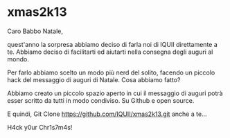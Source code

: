 xmas2k13
========

Caro Babbo Natale,

quest'anno la sorpresa abbiamo deciso di farla noi di IQUII direttamente a te. Abbiamo deciso di facilitarti ed aiutarti nella consegna degli auguri al mondo. 

Per farlo abbiamo scelto un modo più nerd del solito, facendo un piccolo hack del messaggio di auguri di Natale. Cosa abbiamo fatto?

Abbiamo creato un piccolo spazio aperto in cui il messaggio di auguri potrà esser scritto da tutti in modo condiviso. Su Github e open source.

E quindi, Git Clone https://github.com/IQUII/xmas2k13.git anche a te...

H4ck y0ur Chr1s7m4s!
